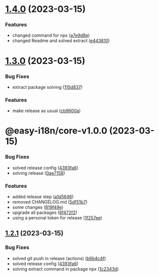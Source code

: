 # [1.4.0](https://github.com/sky10p/easy-i18n/compare/v1.3.0...v1.4.0) (2023-03-15)


### Features

* changed command for npx ([a7e9d8e](https://github.com/sky10p/easy-i18n/commit/a7e9d8e8cc31e0f10db3befa57494e0f30f872da))
* changed Readme and solved extract ([e443810](https://github.com/sky10p/easy-i18n/commit/e443810a884d54703a2a45618633a937dfbf9ace))

# [1.3.0](https://github.com/sky10p/easy-i18n/compare/v1.2.1...v1.3.0) (2023-03-15)


### Bug Fixes

* extract package solving ([115d837](https://github.com/sky10p/easy-i18n/commit/115d8373f2f842e62b1453bb3da101f97c2368c0))


### Features

* make release as usual ([cb9600a](https://github.com/sky10p/easy-i18n/commit/cb9600a74f4f570d5943c0bd7a01d4e0053731cd))

# @easy-i18n/core-v1.0.0 (2023-03-15)


### Bug Fixes

* solved release config ([4393fa6](https://github.com/sky10p/easy-i18n/commit/4393fa609cc442eb1d08528c8da3e7f3efcd79c9))
* solving release ([0ae7158](https://github.com/sky10p/easy-i18n/commit/0ae7158da1cc2b69f10be7cab0760124fa40f517))


### Features

* added release step ([a1d5646](https://github.com/sky10p/easy-i18n/commit/a1d56468920cad0e75e00c07db9fe93bebb5c63c))
* removed CHANGELOG.md ([5df51b7](https://github.com/sky10p/easy-i18n/commit/5df51b788ddc374bbd94e3c64464faedabb8804b))
* some changes ([819f49e](https://github.com/sky10p/easy-i18n/commit/819f49e900f66ead47511e2a1fbe9817b77d03d3))
* upgrade all packages ([6f472f2](https://github.com/sky10p/easy-i18n/commit/6f472f279e1a9ed11c59c8e943555edff9cedd7b))
* using a personal token for release ([1f257ee](https://github.com/sky10p/easy-i18n/commit/1f257eee085867b79c0ee4107e279125edeb08dc))

## [1.2.1](https://github.com/sky10p/easy-i18n/compare/v1.2.0...v1.2.1) (2023-03-15)


### Bug Fixes

* solved git push in release (actions) ([b6b4c4f](https://github.com/sky10p/easy-i18n/commit/b6b4c4f94f16f0669db9fc086b1db05401ff0a9a))
* solved release config ([4393fa6](https://github.com/sky10p/easy-i18n/commit/4393fa609cc442eb1d08528c8da3e7f3efcd79c9))
* solving extract command in package npx ([1c2343d](https://github.com/sky10p/easy-i18n/commit/1c2343d6a5d6cc67d8366143c8890d32d18b1c52))
